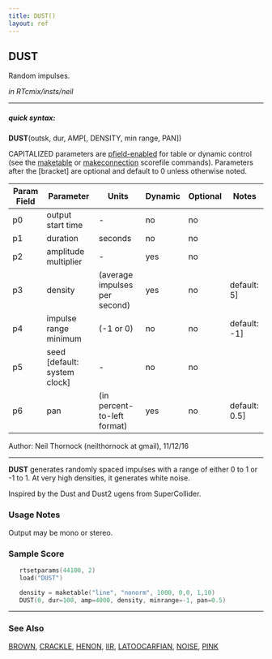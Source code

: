 ```yaml
---
title: DUST()
layout: ref
---
```


## DUST

Random impulses.

*in RTcmix/insts/neil*  
  

-----

##### quick syntax:

**DUST**(outsk, dur, AMP\[, DENSITY, min range, PAN\])

CAPITALIZED parameters are [pfield-enabled](pfield-enabled.html) for
table or dynamic control (see the
[maketable](../scorefile/maketable.html) or
[makeconnection](../scorefile/makeconnection.html) scorefile
commands). Parameters after the \[bracket\] are optional and default to
0 unless otherwise noted.


Param Field	| Parameter | Units | Dynamic | Optional | Notes
----------- | --------- | ----- | -------- | --------- | ---------
p0 | output start time |  -  | no | no | 
p1 | duration |  seconds  | no | no | 
p2 | amplitude multiplier |  -  | yes | no | 
p3 | density | (average impulses per second) | yes | no | default: 5] | 
p4 | impulse range minimum | (-1 or 0) | no | no | default: -1] | 
p5 | seed [default: system clock] |  -  | no | no | 
p6 | pan | (in percent-to-left format) | yes | no | default: 0.5] | 

   Author: Neil Thornock (neilthornock at gmail), 11/12/16

  

-----

  
**DUST** generates randomly spaced impulses with a range of either 0 to
1 or -1 to 1. At very high densities, it generates white noise.

Inspired by the Dust and Dust2 ugens from SuperCollider.

### Usage Notes

Output may be mono or stereo.

### Sample Score

```cpp
   rtsetparams(44100, 2)
   load("DUST")

   density = maketable("line", "nonorm", 1000, 0,0, 1,10)
   DUST(0, dur=100, amp=4000, density, minrange=-1, pan=0.5)
```

  

-----

### See Also

[BROWN](BROWN.html), [CRACKLE](CRACKLE.html), [HENON](HENON.html),
[IIR](IIR.html), [LATOOCARFIAN](LATOOCARFIAN.html), [NOISE](NOISE.html),
[PINK](PINK.html)
